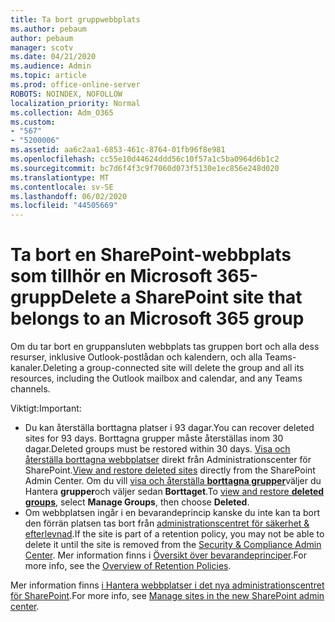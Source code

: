 ```yaml
---
title: Ta bort gruppwebbplats
ms.author: pebaum
author: pebaum
manager: scotv
ms.date: 04/21/2020
ms.audience: Admin
ms.topic: article
ms.prod: office-online-server
ROBOTS: NOINDEX, NOFOLLOW
localization_priority: Normal
ms.collection: Adm_O365
ms.custom:
- "567"
- "5200006"
ms.assetid: aa6c2aa1-6853-461c-8764-01fb96f8e981
ms.openlocfilehash: cc55e10d44624ddd56c10f57a1c5ba0964d6b1c2
ms.sourcegitcommit: bc7d6f4f3c9f7060d073f5130e1ec856e248d020
ms.translationtype: MT
ms.contentlocale: sv-SE
ms.lasthandoff: 06/02/2020
ms.locfileid: "44505669"
---
```

# <a name="delete-a-sharepoint-site-that-belongs-to-an-microsoft-365-group"></a><span data-ttu-id="c849b-102">Ta bort en SharePoint-webbplats som tillhör en Microsoft 365-grupp</span><span class="sxs-lookup"><span data-stu-id="c849b-102">Delete a SharePoint site that belongs to an Microsoft 365 group</span></span>

<span data-ttu-id="c849b-103">Om du tar bort en gruppansluten webbplats tas gruppen bort och alla dess resurser, inklusive Outlook-postlådan och kalendern, och alla Teams-kanaler.</span><span class="sxs-lookup"><span data-stu-id="c849b-103">Deleting a group-connected site will delete the group and all its resources, including the Outlook mailbox and calendar, and any Teams channels.</span></span>
  
<span data-ttu-id="c849b-104">Viktigt:</span><span class="sxs-lookup"><span data-stu-id="c849b-104">Important:</span></span>

- <span data-ttu-id="c849b-105">Du kan återställa borttagna platser i 93 dagar.</span><span class="sxs-lookup"><span data-stu-id="c849b-105">You can recover deleted sites for 93 days.</span></span> <span data-ttu-id="c849b-106">Borttagna grupper måste återställas inom 30 dagar.</span><span class="sxs-lookup"><span data-stu-id="c849b-106">Deleted groups must be restored within 30 days.</span></span> <span data-ttu-id="c849b-107">[Visa och återställa borttagna webbplatser](https://admin.microsoft.com/sharepoint?page=recyclebin&modern=true) direkt från Administrationscenter för SharePoint.</span><span class="sxs-lookup"><span data-stu-id="c849b-107">[View and restore deleted sites](https://admin.microsoft.com/sharepoint?page=recyclebin&modern=true) directly from the SharePoint Admin Center.</span></span> <span data-ttu-id="c849b-108">Om du vill [visa och återställa **borttagna grupper**](https://outlook.office.com/people/group/deleted)väljer du Hantera **grupper**och väljer sedan **Borttaget**.</span><span class="sxs-lookup"><span data-stu-id="c849b-108">To [view and restore **deleted groups**](https://outlook.office.com/people/group/deleted), select **Manage Groups**, then choose **Deleted**.</span></span>
- <span data-ttu-id="c849b-109">Om webbplatsen ingår i en bevarandeprincip kanske du inte kan ta bort den förrän platsen tas bort från [administrationscentret för säkerhet & efterlevnad](https://protection.office.com/?rfr=AdminCenter#/retention).</span><span class="sxs-lookup"><span data-stu-id="c849b-109">If the site is part of a retention policy, you may not be able to delete it until the site is removed from the [Security & Compliance Admin Center](https://protection.office.com/?rfr=AdminCenter#/retention).</span></span> <span data-ttu-id="c849b-110">Mer information finns i [Översikt över bevarandeprinciper](https://docs.microsoft.com/microsoft-365/compliance/retention-policies).</span><span class="sxs-lookup"><span data-stu-id="c849b-110">For more info, see the [Overview of Retention Policies](https://docs.microsoft.com/microsoft-365/compliance/retention-policies).</span></span>
  
<span data-ttu-id="c849b-111">Mer information finns [i Hantera webbplatser i det nya administrationscentret för SharePoint](https://docs.microsoft.com/sharepoint/manage-sites-in-new-admin-center).</span><span class="sxs-lookup"><span data-stu-id="c849b-111">For more info, see [Manage sites in the new SharePoint admin center](https://docs.microsoft.com/sharepoint/manage-sites-in-new-admin-center).</span></span>
